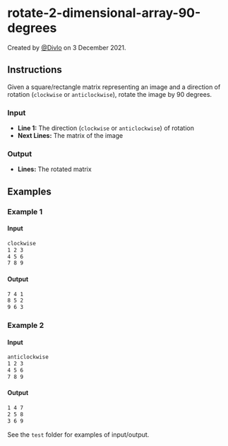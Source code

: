 # rotate-2-dimensional-array-90-degrees

Created by [@Divlo](https://github.com/Divlo) on 3 December 2021.

## Instructions

Given a square/rectangle matrix representing an image and a direction of rotation (`clockwise` or `anticlockwise`), rotate the image by 90 degrees.

### Input

- **Line 1:** The direction (`clockwise` or `anticlockwise`) of rotation
- **Next Lines:** The matrix of the image

### Output

- **Lines:** The rotated matrix

## Examples

### Example 1

#### Input

```txt
clockwise
1 2 3
4 5 6
7 8 9
```

#### Output

```txt
7 4 1
8 5 2
9 6 3
```

### Example 2

#### Input

```txt
anticlockwise
1 2 3
4 5 6
7 8 9
```

#### Output

```txt
1 4 7
2 5 8
3 6 9
```

See the `test` folder for examples of input/output.

